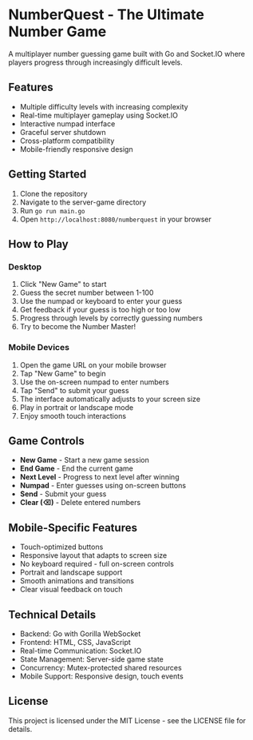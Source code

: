 # NumberQuest - The Ultimate Number Game

A multiplayer number guessing game built with Go and Socket.IO where players progress through increasingly difficult levels.

## Features

- Multiple difficulty levels with increasing complexity
- Real-time multiplayer gameplay using Socket.IO
- Interactive numpad interface
- Graceful server shutdown
- Cross-platform compatibility
- Mobile-friendly responsive design

## Getting Started

1. Clone the repository
2. Navigate to the server-game directory
3. Run `go run main.go`
4. Open `http://localhost:8080/numberquest` in your browser

## How to Play

### Desktop
1. Click "New Game" to start
2. Guess the secret number between 1-100
3. Use the numpad or keyboard to enter your guess
4. Get feedback if your guess is too high or too low
5. Progress through levels by correctly guessing numbers
6. Try to become the Number Master!

### Mobile Devices
1. Open the game URL on your mobile browser
2. Tap "New Game" to begin
3. Use the on-screen numpad to enter numbers
4. Tap "Send" to submit your guess
5. The interface automatically adjusts to your screen size
6. Play in portrait or landscape mode
7. Enjoy smooth touch interactions

## Game Controls

- **New Game** - Start a new game session
- **End Game** - End the current game
- **Next Level** - Progress to next level after winning
- **Numpad** - Enter guesses using on-screen buttons
- **Send** - Submit your guess
- **Clear (⌫)** - Delete entered numbers

## Mobile-Specific Features

- Touch-optimized buttons
- Responsive layout that adapts to screen size
- No keyboard required - full on-screen controls
- Portrait and landscape support
- Smooth animations and transitions
- Clear visual feedback on touch

## Technical Details

- Backend: Go with Gorilla WebSocket
- Frontend: HTML, CSS, JavaScript
- Real-time Communication: Socket.IO
- State Management: Server-side game state
- Concurrency: Mutex-protected shared resources
- Mobile Support: Responsive design, touch events

## License

This project is licensed under the MIT License - see the LICENSE file for details.

